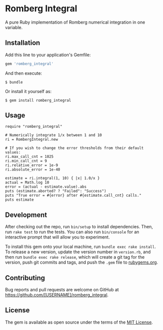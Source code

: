 # Romberg Integral

A pure Ruby implementation of Romberg numerical integration in one
variable.

## Installation

Add this line to your application's Gemfile:

```ruby
gem 'romberg_integral'
```

And then execute:

    $ bundle

Or install it yourself as:

    $ gem install romberg_integral

## Usage

    require "romberg_integral"

    # Numerically integrate 1/x between 1 and 10
    ri = RombergIntegral.new

    # If you wish to change the error thresholds from their default values:
    ri.max_call_cnt = 1025
    ri.min_call_cnt = 9
    ri.relative_error = 1e-9
    ri.absolute_error = 1e-40

    estimate = ri.integral(1, 10) { |x| 1.0/x }
    actual = Math.log 10
    error = (actual - estimate.value).abs
    puts (estimate.aborted? ? "Failed": "Success")
    puts "True error = #{error} after #{estimate.call_cnt} calls."
    puts estimate

## Development

After checking out the repo, run `bin/setup` to install dependencies. Then, run `rake test` to run the tests. You can also run `bin/console` for an interactive prompt that will allow you to experiment.

To install this gem onto your local machine, run `bundle exec rake install`. To release a new version, update the version number in `version.rb`, and then run `bundle exec rake release`, which will create a git tag for the version, push git commits and tags, and push the `.gem` file to [rubygems.org](https://rubygems.org).

## Contributing

Bug reports and pull requests are welcome on GitHub at https://github.com/[USERNAME]/romberg_integral.

## License

The gem is available as open source under the terms of the [MIT License](http://opensource.org/licenses/MIT).

